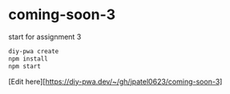 # coming-soon-3
start for assignment 3
```bash
diy-pwa create
npm install
npm start
```

[Edit here][https://diy-pwa.dev/~/gh/jpatel0623/coming-soon-3]

<!---
jpatel0623/jpatel0623 is a ✨ special ✨ repository because its `README.md` (this file) appears on your GitHub profile.
You can click the Preview link to take a look at your changes.
--->
